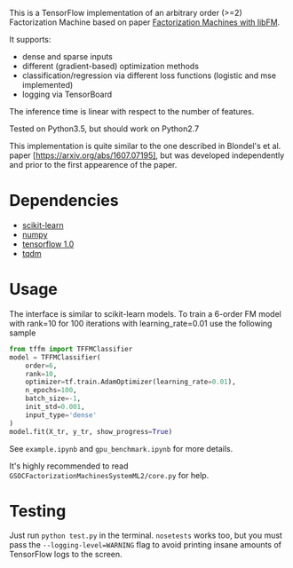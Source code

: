 This is a TensorFlow implementation of an arbitrary order (>=2) Factorization Machine based on paper [Factorization Machines with libFM](http://dl.acm.org/citation.cfm?doid=2168752.2168771).

It supports:
* dense and sparse inputs
* different (gradient-based) optimization methods
* classification/regression via different loss functions (logistic and mse implemented)
* logging via TensorBoard

The inference time is linear with respect to the number of features.

Tested on Python3.5, but should work on Python2.7

This implementation is quite similar to the one described in Blondel's et al. paper [https://arxiv.org/abs/1607.07195], but was developed independently and prior to the first appearence of the paper.

# Dependencies
* [scikit-learn](http://scikit-learn.org/stable/)
* [numpy](http://www.numpy.org/)
* [tensorflow 1.0](https://www.tensorflow.org/)
* [tqdm](https://github.com/tqdm/tqdm)

# Usage
The interface is similar to scikit-learn models. To train a 6-order FM model with rank=10 for 100 iterations with learning_rate=0.01 use the following sample
```python
from tffm import TFFMClassifier
model = TFFMClassifier(
    order=6,
    rank=10,
    optimizer=tf.train.AdamOptimizer(learning_rate=0.01),
    n_epochs=100,
    batch_size=-1,
    init_std=0.001,
    input_type='dense'
)
model.fit(X_tr, y_tr, show_progress=True)
```

See `example.ipynb` and `gpu_benchmark.ipynb` for more details.

It's highly recommended to read `GSOCFactorizationMachinesSystemML2/core.py` for help.


# Testing
Just run ```python test.py``` in the terminal. ```nosetests``` works too, but you must pass the `--logging-level=WARNING` flag to avoid printing insane amounts of TensorFlow logs to the screen.


